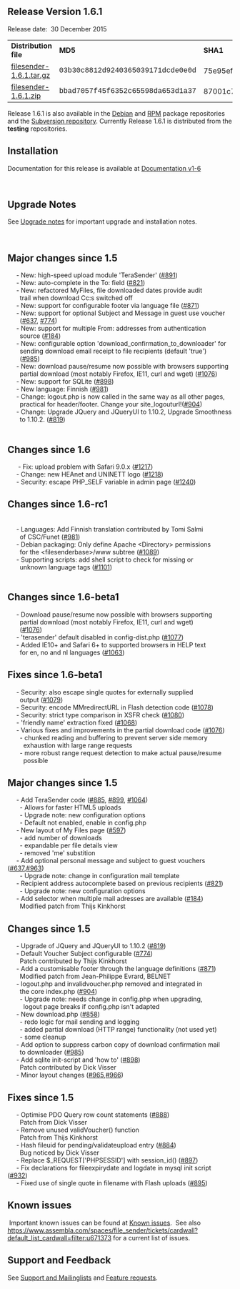 <h2 id="release_version_1.6.1">Release Version 1.6.1</h2>

<p>Release date:&nbsp; 30 December 2015</p>

<table border="0">
	<tbody>
		<tr>
			<td><b>Distribution file</b></td>
			<td><b>MD5</b></td>
			<td><b>SHA1</b></td>
		</tr>
		<tr>
			<td><a href="https://downloads.filesender.org/filesender-1.6.1.tar.gz">filesender-1.6.1.tar.gz</a></td>
			<td><span style="font-family: courier new,courier;">03b30c8812d9240365039171dcde0e0d</span></td>
			<td>75e95efdf639f82a27b277c1d29f85f140867c3b</td>
		</tr>
		<tr>
			<td><a href="https://downloads.filesender.org/filesender-1.6.1.zip">filesender-1.6.1.zip</a></td>
			<td><span style="font-family: courier new,courier;">bbad7057f45f6352c65598da653d1a37</span></td>
			<td>87001c778ccaa561cf2a5243f06211303521f6b7</td>
		</tr>
	</tbody>
</table>

<p>Release 1.6.1 is also available in the <a class="wiki_link" href="/wiki/show/file_sender/Installation_-_Debian_Ubuntu" title="Installation_-_Debian_Ubuntu">Debian</a> and <a class="wiki_link" href="/wiki/show/file_sender/Installation_-_RPM" title="Installation_-_RPM">RPM</a> package repositories and the <a href="http://subversion.assembla.com/svn/file_sender/filesender/tags/filesender-1.6.1/">Subversion repository</a>. Currently Release 1.6.1 is distributed from the <b>testing</b> repositories.</p>

<h2 id="installation">Installation</h2>

<p>Documentation for this release is available at <a class="wiki_link" href="/wiki/show/file_sender/Documentation_v1-6" title="Documentation v1-6">Documentation v1-6</a></p>

<p>&nbsp;</p>

<div>
<h2 id="upgrade_notes">Upgrade Notes</h2>

<p>See <a class="wiki_link" href="/wiki/show/file_sender/Upgrade_notes" title="Upgrade notes">Upgrade notes</a> for important upgrade and installation notes.&nbsp;&nbsp;</p>

<p>&nbsp;</p>

<h2 id="major_changes_since_1.5">Major changes since 1.5</h2>

<p>&nbsp;&nbsp;&nbsp;&nbsp; - New: high-speed upload module &#39;TeraSender&#39; (<a href="/spaces/file_sender/tickets/891">#891</a>)<br />
&nbsp;&nbsp;&nbsp;&nbsp; - New: auto-complete in the To: field (<a href="/spaces/file_sender/tickets/821">#821</a>)<br />
&nbsp;&nbsp;&nbsp;&nbsp; - New: refactored MyFiles, file downloaded dates provide audit<br />
&nbsp;&nbsp;&nbsp;&nbsp;&nbsp;&nbsp; trail when download Cc:s switched off<br />
&nbsp;&nbsp;&nbsp;&nbsp; - New: support for configurable footer via language file (<a href="/spaces/file_sender/tickets/871">#871</a>)<br />
&nbsp;&nbsp;&nbsp;&nbsp; - New: support for optional Subject and Message in guest use voucher<br />
&nbsp;&nbsp;&nbsp;&nbsp;&nbsp;&nbsp; (<a href="/spaces/file_sender/tickets/637">#637</a>, <a href="/spaces/file_sender/tickets/774">#774</a>)<br />
&nbsp;&nbsp;&nbsp;&nbsp; - New: support for multiple From: addresses from authentication<br />
&nbsp;&nbsp;&nbsp;&nbsp;&nbsp;&nbsp; source (<a href="/spaces/file_sender/tickets/184">#184</a>)<br />
&nbsp;&nbsp;&nbsp;&nbsp; - New: configurable option &#39;download_confirmation_to_downloader&#39; for<br />
&nbsp;&nbsp;&nbsp;&nbsp;&nbsp;&nbsp; sending download email receipt to file recipients (default &#39;true&#39;)<br />
&nbsp;&nbsp;&nbsp;&nbsp;&nbsp;&nbsp; (<a href="/spaces/file_sender/tickets/985">#985</a>)<br />
&nbsp;&nbsp;&nbsp;&nbsp; - New: download pause/resume now possible with browsers supporting<br />
&nbsp;&nbsp;&nbsp;&nbsp;&nbsp;&nbsp; partial download (most notably Firefox, IE11, curl and wget) (<a href="/spaces/file_sender/tickets/1076">#1076</a>)<br />
&nbsp;&nbsp;&nbsp;&nbsp; - New: support for SQLite (<a href="/spaces/file_sender/tickets/898">#898</a>)<br />
&nbsp;&nbsp;&nbsp;&nbsp; - New language: Finnish (<a href="/spaces/file_sender/tickets/981">#981</a>)<br />
&nbsp;&nbsp;&nbsp;&nbsp; - Change: logout.php is now called in the same way as all other pages,<br />
&nbsp;&nbsp;&nbsp;&nbsp;&nbsp;&nbsp; practical for header/footer. Change your site_logouturl!(<a href="/spaces/file_sender/tickets/904">#904</a>)<br />
&nbsp;&nbsp;&nbsp;&nbsp; - Change: Upgrade JQuery and JQueryUI to 1.10.2, Upgrade Smoothness<br />
&nbsp;&nbsp;&nbsp;&nbsp;&nbsp;&nbsp; to 1.10.2. (<a href="/spaces/file_sender/tickets/819">#819</a>)<br />
&nbsp;</p>

<h2 id="changes_since_1.6">Changes since 1.6</h2>

<p>&nbsp;&nbsp;&nbsp;&nbsp;&nbsp; - Fix: upload problem with Safari 9.0.x (<a href="/spaces/file_sender/tickets/1217">#1217</a>)<br />
&nbsp;&nbsp;&nbsp;&nbsp; - Change: new HEAnet and UNINETT logo (<a href="/spaces/file_sender/tickets/1218">#1218</a>)<br />
&nbsp;&nbsp;&nbsp;&nbsp; - Security: escape PHP_SELF variable in admin page (<a href="/spaces/file_sender/tickets/1240">#1240</a>)</p>

<h2 id="changes_since_1.6-rc1">Changes since 1.6-rc1</h2>

<p><br />
&nbsp;&nbsp;&nbsp;&nbsp; - Languages: Add Finnish translation contributed by Tomi Salmi<br />
&nbsp;&nbsp;&nbsp;&nbsp;&nbsp;&nbsp; of CSC/Funet (<a href="/spaces/file_sender/tickets/981">#981</a>)<br />
&nbsp;&nbsp;&nbsp;&nbsp; - Debian packaging: Only define Apache &lt;Directory&gt; permissions<br />
&nbsp;&nbsp;&nbsp;&nbsp;&nbsp;&nbsp; for the &lt;filesenderbase&gt;/www subtree (<a href="/spaces/file_sender/tickets/1089">#1089</a>)<br />
&nbsp;&nbsp;&nbsp;&nbsp; - Supporting scripts: add shell script to check for missing or<br />
&nbsp;&nbsp;&nbsp;&nbsp;&nbsp;&nbsp; unknown language tags (<a href="/spaces/file_sender/tickets/1101">#1101</a>)<br />
&nbsp;</p>

<h2 id="changes_since_1.6-beta1">Changes since 1.6-beta1</h2>

<p>&nbsp;&nbsp;&nbsp;&nbsp; - Download pause/resume now possible with browsers supporting<br />
&nbsp;&nbsp;&nbsp;&nbsp;&nbsp;&nbsp; partial download (most notably Firefox, IE11, curl and wget)<br />
&nbsp;&nbsp;&nbsp;&nbsp;&nbsp;&nbsp; (<a href="/spaces/file_sender/tickets/1076">#1076</a>)<br />
&nbsp;&nbsp;&nbsp;&nbsp; - &#39;terasender&#39; default disabled in config-dist.php (<a href="/spaces/file_sender/tickets/1077">#1077</a>)<br />
&nbsp;&nbsp;&nbsp;&nbsp; - Added IE10+ and Safari 6+ to supported browsers in HELP text<br />
&nbsp;&nbsp;&nbsp;&nbsp;&nbsp;&nbsp; for en, no and nl languages (<a href="/spaces/file_sender/tickets/1063">#1063</a>)</p>

<h2 id="fixes_since_1.6-beta1">Fixes since 1.6-beta1</h2>

<p>&nbsp;&nbsp;&nbsp;&nbsp; - Security: also escape single quotes for externally supplied<br />
&nbsp;&nbsp;&nbsp;&nbsp;&nbsp;&nbsp; output (<a href="/spaces/file_sender/tickets/1079">#1079</a>)<br />
&nbsp;&nbsp;&nbsp;&nbsp; - Security: encode MMredirectURL in Flash detection code (<a href="/spaces/file_sender/tickets/1078">#1078</a>)<br />
&nbsp;&nbsp;&nbsp;&nbsp; - Security: strict type comparison in XSFR check (<a href="/spaces/file_sender/tickets/1080">#1080</a>)<br />
&nbsp;&nbsp;&nbsp;&nbsp; - &#39;friendly name&#39; extraction fixed (<a href="/spaces/file_sender/tickets/1068">#1068</a>)<br />
&nbsp;&nbsp;&nbsp;&nbsp; - Various fixes and improvements in the partial download code (<a href="/spaces/file_sender/tickets/1076">#1076</a>)<br />
&nbsp;&nbsp;&nbsp;&nbsp;&nbsp;&nbsp; - chunked reading and buffering to prevent server side memory<br />
&nbsp;&nbsp;&nbsp;&nbsp;&nbsp;&nbsp;&nbsp;&nbsp; exhaustion with large range requests<br />
&nbsp;&nbsp;&nbsp;&nbsp;&nbsp;&nbsp; - more robust range request detection to make actual pause/resume<br />
&nbsp;&nbsp;&nbsp;&nbsp;&nbsp;&nbsp;&nbsp;&nbsp; possible</p>

<h2 id="major_changes_since_1.5">Major changes since 1.5</h2>
&nbsp;&nbsp;&nbsp;&nbsp; - Add TeraSender code (<a href="/spaces/file_sender/tickets/885">#885</a>, <a href="/spaces/file_sender/tickets/899">#899</a>, <a href="/spaces/file_sender/tickets/1064">#1064</a>)<br />
&nbsp;&nbsp;&nbsp;&nbsp;&nbsp;&nbsp; - Allows for faster HTML5 uploads<br />
&nbsp;&nbsp;&nbsp;&nbsp;&nbsp;&nbsp; - Upgrade note: new configuration options<br />
&nbsp;&nbsp;&nbsp;&nbsp;&nbsp;&nbsp; - Default not enabled, enable in config.php<br />
&nbsp;&nbsp;&nbsp;&nbsp; - New layout of My Files page (<a href="/spaces/file_sender/tickets/597">#597</a>)<br />
&nbsp;&nbsp;&nbsp;&nbsp;&nbsp;&nbsp; - add number of downloads<br />
&nbsp;&nbsp;&nbsp;&nbsp;&nbsp;&nbsp; - expandable per file details view<br />
&nbsp;&nbsp;&nbsp;&nbsp;&nbsp;&nbsp; - removed &#39;me&#39; substition<br />
&nbsp;&nbsp;&nbsp;&nbsp; - Add optional personal message and subject to guest vouchers (<a href="/spaces/file_sender/tickets/637">#637</a>,<a href="/spaces/file_sender/tickets/963">#963</a>)<br />
&nbsp;&nbsp;&nbsp;&nbsp;&nbsp;&nbsp; - Upgrade note: change in configuration mail template<br />
&nbsp;&nbsp;&nbsp;&nbsp; - Recipient address autocomplete based on previous recipients (<a href="/spaces/file_sender/tickets/821">#821</a>)<br />
&nbsp;&nbsp;&nbsp;&nbsp;&nbsp;&nbsp; - Upgrade note: new configuration options<br />
&nbsp;&nbsp;&nbsp;&nbsp; - Add selector when multiple mail adresses are available (<a href="/spaces/file_sender/tickets/184">#184</a>)<br />
&nbsp;&nbsp;&nbsp;&nbsp;&nbsp;&nbsp; Modified patch from Thijs Kinkhorst
<h2 id="changes_since_1.5">Changes since 1.5</h2>
&nbsp;&nbsp;&nbsp;&nbsp; - Upgrade of JQuery and JQueryUI to 1.10.2 (<a href="/spaces/file_sender/tickets/819">#819</a>)<br />
&nbsp;&nbsp;&nbsp;&nbsp; - Default Voucher Subject configurable (<a href="/spaces/file_sender/tickets/774">#774</a>)<br />
&nbsp;&nbsp;&nbsp;&nbsp;&nbsp;&nbsp; Patch contributed by Thijs Kinkhorst<br />
&nbsp;&nbsp;&nbsp;&nbsp; - Add a customisable footer through the language definitions (<a href="/spaces/file_sender/tickets/871">#871</a>)<br />
&nbsp;&nbsp;&nbsp;&nbsp;&nbsp;&nbsp; Modified patch from Jean-Philippe Evrard, BELNET<br />
&nbsp;&nbsp;&nbsp;&nbsp; - logout.php and invalidvoucher.php removed and integrated in<br />
&nbsp;&nbsp;&nbsp;&nbsp;&nbsp;&nbsp; the core index.php (<a href="/spaces/file_sender/tickets/904">#904</a>)<br />
&nbsp;&nbsp;&nbsp;&nbsp;&nbsp;&nbsp; - Upgrade note: needs change in config.php when upgrading,<br />
&nbsp;&nbsp;&nbsp;&nbsp;&nbsp;&nbsp;&nbsp;&nbsp; logout page breaks if config.php isn&#39;t adapted<br />
&nbsp;&nbsp;&nbsp;&nbsp; - New download.php (<a href="/spaces/file_sender/tickets/858">#858</a>)<br />
&nbsp;&nbsp;&nbsp;&nbsp;&nbsp;&nbsp; - redo logic for mail sending and logging<br />
&nbsp;&nbsp;&nbsp;&nbsp;&nbsp;&nbsp; - added partial download (HTTP range) functionality (not used yet)<br />
&nbsp;&nbsp;&nbsp;&nbsp;&nbsp;&nbsp; - some cleanup<br />
&nbsp;&nbsp;&nbsp;&nbsp; - Add option to suppress carbon copy of download confirmation mail<br />
&nbsp;&nbsp;&nbsp;&nbsp;&nbsp;&nbsp; to downloader (<a href="/spaces/file_sender/tickets/985">#985</a>)<br />
&nbsp;&nbsp;&nbsp;&nbsp; - Add sqlite init-script and &#39;how to&#39; (<a href="/spaces/file_sender/tickets/898">#898</a>)<br />
&nbsp;&nbsp;&nbsp;&nbsp;&nbsp;&nbsp; Patch contributed by Dick Visser<br />
&nbsp;&nbsp;&nbsp;&nbsp; - Minor layout changes (<a href="/spaces/file_sender/tickets/965">#965</a>,<a href="/spaces/file_sender/tickets/966">#966</a>)

<h2 id="fixes_since_1.5">Fixes since 1.5</h2>
&nbsp;&nbsp;&nbsp;&nbsp; - Optimise PDO Query row count statements (<a href="/spaces/file_sender/tickets/888">#888</a>)<br />
&nbsp;&nbsp;&nbsp;&nbsp;&nbsp;&nbsp; Patch from Dick Visser<br />
&nbsp;&nbsp;&nbsp;&nbsp; - Remove unused validVoucher() function<br />
&nbsp;&nbsp;&nbsp;&nbsp;&nbsp;&nbsp; Patch from Thijs Kinkhorst<br />
&nbsp;&nbsp;&nbsp;&nbsp; - Hash fileuid for pending/validateupload entry (<a href="/spaces/file_sender/tickets/884">#884</a>)<br />
&nbsp;&nbsp;&nbsp;&nbsp;&nbsp;&nbsp; Bug noticed by Dick Visser<br />
&nbsp;&nbsp;&nbsp;&nbsp; - Replace $_REQUEST[&#39;PHPSESSID&#39;] with session_id() (<a href="/spaces/file_sender/tickets/897">#897</a>)<br />
&nbsp;&nbsp;&nbsp;&nbsp; - Fix declarations for fileexpirydate and logdate in mysql init script (<a href="/spaces/file_sender/tickets/932">#932</a>)<br />
&nbsp;&nbsp;&nbsp;&nbsp; - Fixed use of single quote in filename with Flash uploads (<a href="/spaces/file_sender/tickets/895">#895</a>)

<h2 id="known_issues">Known issues</h2>
&nbsp;Important known issues can be found at <a class="wiki_link" href="/wiki/show/file_sender/Known_issues" title="Known issues">Known issues</a>.&nbsp; See also <a href="https://www.assembla.com/spaces/file_sender/tickets/cardwall?default_list_cardwall=filter:u671373">https://www.assembla.com/spaces/file_sender/tickets/cardwall?default_list_cardwall=filter:u671373</a> for a current list of issues.</div>

<div>
<h2 id="support_and_feedback">Support and Feedback</h2>

<p>See <a class="wiki_link" href="/wiki/show/file_sender/Support_and_Mailinglists" title="Support and Mailinglists">Support and Mailinglists</a> and <a class="wiki_link" href="/wiki/show/file_sender/Feature_requests" title="Feature requests">Feature requests</a>.</p>
</div>


